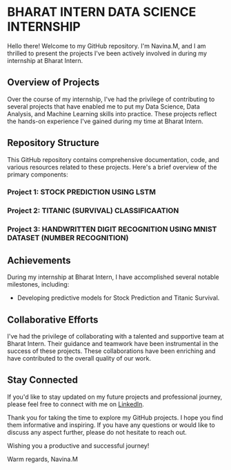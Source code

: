 # BHARAT INTERN DATA SCIENCE INTERNSHIP
Hello there! Welcome to my GitHub repository. I'm Navina.M, and I am thrilled to present the projects I've been actively involved in during my internship at Bharat Intern.

## Overview of Projects
Over the course of my internship, I've had the privilege of contributing to several projects that have enabled me to put my Data Science, Data Analysis, and Machine Learning skills into practice. These projects reflect the hands-on experience I've gained during my time at Bharat Intern.

## Repository Structure
This GitHub repository contains comprehensive documentation, code, and various resources related to these projects. Here's a brief overview of the primary components:

### Project 1: STOCK PREDICTION USING LSTM


### Project 2: TITANIC (SURVIVAL) CLASSIFICAATION


### Project 3: HANDWRITTEN DIGIT RECOGNITION USING MNIST DATASET (NUMBER RECOGNITION)


## Achievements
During my internship at Bharat Intern, I have accomplished several notable milestones, including:
- Developing predictive models for Stock Prediction and Titanic Survival.

## Collaborative Efforts
I've had the privilege of collaborating with a talented and supportive team at Bharat Intern. Their guidance and teamwork have been instrumental in the success of these projects. These collaborations have been enriching and have contributed to the overall quality of our work.

## Stay Connected
If you'd like to stay updated on my future projects and professional journey, please feel free to connect with me on [LinkedIn](https://www.linkedin.com/in/navina-murugadas2000).

Thank you for taking the time to explore my GitHub projects. I hope you find them informative and inspiring. If you have any questions or would like to discuss any aspect further, please do not hesitate to reach out.

Wishing you a productive and successful journey!

Warm regards,
Navina.M
